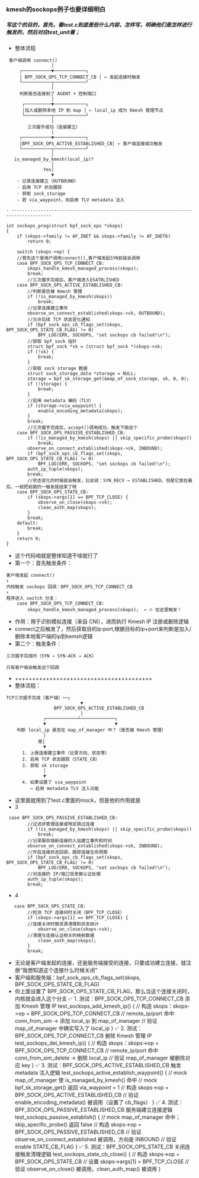 ### kmesh的sockops例子也要详细明白
##### 写这个的目的，首先，看test.c到底是些什么内容，怎样写，明确他们是怎样进行触发的，然后对应test_unit看；
- 整体流程
```
 客户端调用 connect()
                 │
     ┌───────────▼────────────┐
     │ BPF_SOCK_OPS_TCP_CONNECT_CB │ ← 发起连接时触发
     └───────────┬────────────┘
                 │
     判断是否连接到了 AGENT + 控制端口
                 │
      ┌──────────▼────────────┐
      │加入或删除本地 IP 到 map │ ← local_ip 成为 Kmesh 管理节点
      └──────────┬────────────┘
                 │
        三次握手成功（连接建立）
                 │
     ┌───────────▼────────────┐
     │BPF_SOCK_OPS_ACTIVE_ESTABLISHED_CB│ ← 客户端连接成功触发
     └───────────┬────────────┘
                 │
   is_managed_by_kmesh(local_ip)?
                 │
              Yes│
                 ▼
    - 记录连接建立（OUTBOUND）
    - 启用 TCP 状态跟踪
    - 获取 sock_storage
    - 若 via_waypoint，则启用 TLV metadata 注入
```
    - -------------------------------------------------------------------------------------
```
int sockops_prog(struct bpf_sock_ops *skops)
{
    if (skops->family != AF_INET && skops->family != AF_INET6)
        return 0;

    switch (skops->op) {
    //首先这个是用户调用connect(),客户端发起SYN前就会调用
    case BPF_SOCK_OPS_TCP_CONNECT_CB:
        skops_handle_kmesh_managed_process(skops);
        break;
        //三次握手完成后，客户端进入ESATBLISHED
    case BPF_SOCK_OPS_ACTIVE_ESTABLISHED_CB:
        //判断是否被 Kmesh 管理
        if (!is_managed_by_kmesh(skops))
            break;
        //记录连接建立事件
        observe_on_connect_established(skops->sk, OUTBOUND);
        //允许后续 TCP 状态变化通知
        if (bpf_sock_ops_cb_flags_set(skops, BPF_SOCK_OPS_STATE_CB_FLAG) != 0)
            BPF_LOG(ERR, SOCKOPS, "set sockops cb failed!\n");
        //获取 bpf_sock 指针
        struct bpf_sock *sk = (struct bpf_sock *)skops->sk;
        if (!sk) {
            break;
        }
        //获取 sock storage 数据
        struct sock_storage_data *storage = NULL;
        storage = bpf_sk_storage_get(&map_of_sock_storage, sk, 0, 0);
        if (!storage) {
            break;
        }
        //启用 metadata 编码（TLV）
        if (storage->via_waypoint) {
            enable_encoding_metadata(skops);
        }
        break;
        //三次握手完成后，accept()调用成功，触发下面这个
    case BPF_SOCK_OPS_PASSIVE_ESTABLISHED_CB:
        if (!is_managed_by_kmesh(skops) || skip_specific_probe(skops))
            break;
        observe_on_connect_established(skops->sk, INBOUND);
        if (bpf_sock_ops_cb_flags_set(skops, BPF_SOCK_OPS_STATE_CB_FLAG) != 0)
            BPF_LOG(ERR, SOCKOPS, "set sockops cb failed!\n");
        auth_ip_tuple(skops);
        break;
        //状态变化的时候就会触发，比如说：SYN_RECV → ESTABLISHED，但是它放在最后，一般把前面的一触发就结束了呀
    case BPF_SOCK_OPS_STATE_CB:
        if (skops->args[1] == BPF_TCP_CLOSE) {
            observe_on_close(skops->sk);
            clean_auth_map(skops);
        }
        break;
    default:
        break;
    }
    return 0;
}
```
- 这个代码咱就是整体知道干啥就行了
- 第一个：首先触发条件：
```
客户端发起 connect()
↓
内核触发 sockops 回调：BPF_SOCK_OPS_TCP_CONNECT_CB
↓
程序进入 switch 分支：
    case BPF_SOCK_OPS_TCP_CONNECT_CB:
        skops_handle_kmesh_managed_process(skops);  ← 🔥 在这里触发！
```
- 作用：用于识别模拟连接（来自 CNI），进而执行 Kmesh IP 注册或删除逻辑
- connect之后触发了，然后获取目的ip:port,根据目标的ip+port来判断是加入/删除本地客户端的ip到kemsh逻辑
- 第二个：触发条件：
```
三次握手完成时（SYN → SYN-ACK → ACK）

只有客户端会触发这个回调
```
- ++++++++++++++++++++++++++++++++++++++++
- 整体流程：
```
TCP三次握手完成（客户端）──┐
                            ▼
                  BPF_SOCK_OPS_ACTIVE_ESTABLISHED_CB
                            │
              ┌────────────┴─────────────┐
              ▼                          ▼
    判断 local_ip 是否在 map_of_manager 中？（是否被 Kmesh 管理）  
              │
            是│
              ▼
      1. 上报连接建立事件（记录方向、状态等）
      2. 启用 TCP 状态跟踪（STATE_CB）
      3. 获取 sk storage
              │
              ▼
      4. 如果设置了 via_waypoint
         → 启用 metadata TLV 注入功能
```
- 这里面就用到了test.c里面的mock，但是他的作用就是
- 3
```
 case BPF_SOCK_OPS_PASSIVE_ESTABLISHED_CB:
        //过滤非管理连接或特定跳过连接
        if (!is_managed_by_kmesh(skops) || skip_specific_probe(skops))
            break;
        //记录服务端新连接的入站建立事件和时间
        observe_on_connect_established(skops->sk, INBOUND);
        //开启连接状态回调，跟踪连接生命周期
        if (bpf_sock_ops_cb_flags_set(skops, BPF_SOCK_OPS_STATE_CB_FLAG) != 0)
            BPF_LOG(ERR, SOCKOPS, "set sockops cb failed!\n");
        //对连接的 IP/端口信息做认证处理
        auth_ip_tuple(skops);
        break;
```
- 4
```
   case BPF_SOCK_OPS_STATE_CB:
        //检测 TCP 连接何时关闭（BPF_TCP_CLOSE）
        if (skops->args[1] == BPF_TCP_CLOSE) {
        //连接关闭时做资源清理和状态统计
            observe_on_close(skops->sk);
        //清理与连接认证相关的映射数据
            clean_auth_map(skops);
        }
        break;
```
- 无论是客户端发起的连接，还是服务端接受的连接，只要成功建立连接，就注册“我想知道这个连接什么时候关闭”
- 客户端和服务端：bpf_sock_ops_cb_flags_set(skops, BPF_SOCK_OPS_STATE_CB_FLAG)
- 你上面设置了 BPF_SOCK_OPS_STATE_CB_FLAG，那么当这个连接关闭时，内核就会进入这个分支
✅ 1. 测试：BPF_SOCK_OPS_TCP_CONNECT_CB 添加 Kmesh 管理 IP
test_sockops_add_kmesh_ip()
{
    // 构造 skops：skops->op = BPF_SOCK_OPS_TCP_CONNECT_CB
    // remote_ip/port 命中 conn_from_sim → 添加 local_ip 到 map_of_manager
    // 验证 map_of_manager 中确实写入了 local_ip
}
✅ 2. 测试：BPF_SOCK_OPS_TCP_CONNECT_CB 删除 Kmesh 管理 IP
test_sockops_del_kmesh_ip()
{
    // 构造 skops：skops->op = BPF_SOCK_OPS_TCP_CONNECT_CB
    // remote_ip/port 命中 conn_from_sim_delete → 删除 local_ip
    // 验证 map_of_manager 被删除对应 key
}
✅ 3. 测试：BPF_SOCK_OPS_ACTIVE_ESTABLISHED_CB 触发 metadata 注入逻辑
test_sockops_active_establish_waypoint()
{
    // mock map_of_manager 使 is_managed_by_kmesh() 命中
    // mock bpf_sk_storage_get() 返回 via_waypoint = 1
    // 构造 skops->op = BPF_SOCK_OPS_ACTIVE_ESTABLISHED_CB
    // 验证 enable_encoding_metadata() 被调用（设置了 cb_flags）
}
✅ 4. 测试：BPF_SOCK_OPS_PASSIVE_ESTABLISHED_CB 服务端建立连接逻辑
test_sockops_passive_establish()
{
    // mock map_of_manager 命中；skip_specific_probe() 返回 false
    // 构造 skops->op = BPF_SOCK_OPS_PASSIVE_ESTABLISHED_CB
    // 验证 observe_on_connect_established 被调用，方向是 INBOUND
    // 验证 enable STATE_CB_FLAG
}
✅ 5. 测试：BPF_SOCK_OPS_STATE_CB 关闭连接触发清理逻辑
test_sockops_state_cb_close()
{
    // 构造 skops->op = BPF_SOCK_OPS_STATE_CB
    // 设置 skops->args[1] = BPF_TCP_CLOSE
    // 验证 observe_on_close() 被调用，clean_auth_map() 被调用
}